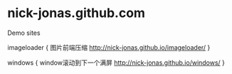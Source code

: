 # nick-jonas.github.com
Demo sites

imageloader {
  图片前端压缩
  http://nick-jonas.github.io/imageloader/
}

windows {
  window滚动到下一个满屏
  http://nick-jonas.github.io/windows/
}
